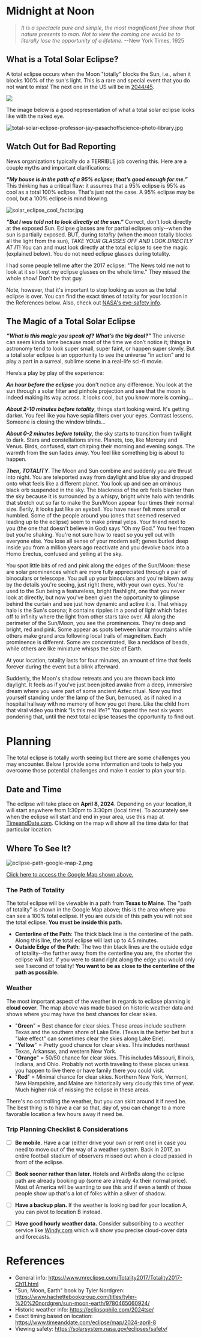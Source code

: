 
# Midnight at Noon
> _It is a spectacle pure and simple, the most magnificent free show that nature presents to man. Not to view the coming one would be to literally lose the opportunity of a lifetime._ --New York Times, 1925
## What is a Total Solar Eclipse?
A total eclipse occurs when the Moon "totally" blocks the Sun, i.e., when it blocks 100% of the sun's light. This is a rare and special event that you do not want to miss!
The next one in the US will be in [2044/45](https://www.timeanddate.com/eclipse/list.html?starty=2040).

![](./_assets/eclipse-diagram.jpg)

The image below is a good representation of what a total solar eclipse looks like with the naked eye.

![total-solar-eclipse-professor-jay-pasachoffscience-photo-library.jpg](./_assets/total-solar-eclipse-professor-jay-pasachoffscience-photo-library.jpg)

## Watch Out for Bad Reporting

News organizations typically do a TERRIBLE job covering this. Here are a couple myths and important clarifications:

***“My house is in the path of a 95% eclipse; that’s good enough for me.”***
This thinking has a critical flaw: it assumes that a 95% eclipse is 95% as cool as a total 100% eclipse. That's just not the case. A 95% eclipse may be cool, but a 100% eclipse is mind blowing.

![solar_eclipse_cool_factor.jpg](./_assets/solar_eclipse_cool_factor.jpg)

***“But I was told not to look directly at the sun.”***
Correct, don't look directly at the exposed Sun. Eclipse glasses are for partial eclipses only--when the sun is partially exposed. BUT, during *totality* (when the moon totally blocks all the light from the sun), *TAKE YOUR GLASSES OFF AND LOOK DIRECTLY AT IT*! You can and must look directly at the total eclipse to see the magic (explained below). You do not need eclipse glasses during totality.

I had some people tell me after the 2017 eclipse: "The News told me not to look at it so I kept my eclipse glasses on the whole time." They missed the whole show! Don't be that guy.

Note, however, that it's important to stop looking as soon as the total eclipse is over. You can find the exact times of totality for your location in the References below. Also, check out [NASA's eye-safety info](https://solarsystem.nasa.gov/eclipses/safety/).


## The Magic of a Total Solar Eclipse
***“What is this magic you speak of? What’s the big deal?”***
The universe can seem kinda lame because most of the time we don’t notice it; things in astronomy tend to look super small, super faint, or happen super slowly.  But a total solar eclipse is an opportunity to see the universe “in action" and to play a part in a surreal, sublime scene in a real-life sci-fi movie.

Here’s a play by play of the experience:

***An hour before the eclipse*** you don't notice any difference. You look at the sun through a solar filter and pinhole projection and see that the moon is indeed making its way across. It looks cool, but you know more is coming...

***About 2-10 minutes before totality***, things start looking weird. It's getting darker. You feel like you have sepia filters over your eyes. Contrast lessens. Someone is closing the window blinds...

***About 0-2 minutes before totality***, the sky starts to transition from twilight to dark. Stars and constellations shine. Planets, too, like Mercury and Venus. Birds, confused, start chirping their morning and evening songs. The warmth from the sun fades away. You feel like something big is about to happen.

***Then, TOTALITY***. The Moon and Sun combine and suddenly you are thrust into night. You are teleported away from daylight and blue sky and dropped onto what feels like a different planet. You look up and see an ominous black orb suspended in the sky. The blackness of the orb feels blacker than the sky because it is surrounded by a whispy, bright white halo with tendrils that stretch out so far to make the Sun/Moon appear four times their normal size. Eerily, it looks just like an eyeball. You have never felt more small or humbled. Some of the people around you (ones that seemed reserved leading up to the eclipse) seem to make primal yelps. Your friend next to you (the one that doesn't believe in God) says "Oh my God." You feel frozen but you're shaking. You're not sure how to react so you yell out with everyone else. You lose all sense of your modern self; genes buried deep inside you from a million years ago reactivate and you devolve back into a Homo Erectus, confused and yelling at the sky.

You spot little bits of red and pink along the edges of the Sun/Moon: these are solar prominences which are more fully appreciated through a pair of binoculars or telescope. You pull up your binoculars and you're blown away by the details you're seeing, just right there, with your own eyes. You're used to the Sun being a featureless, bright flashlight, one that you never look at directly, but now you've been given the opportunity to glimpse behind the curtain and see just how dynamic and active it is. That whispy halo is the Sun's corona; it contains ripples in a pond of light which fades off to infinity where the light from other stars take over. All along the perimeter of the Sun/Moon, you see the prominences. They're deep and bright, red and pink. Some appear as spots between lunar mountains while others make grand arcs following local trails of magnetism. Each prominence is different. Some are concentrated, like a necklace of beads, while others are like miniature whisps the size of Earth.

At your location, totality lasts for four minutes, an amount of time that feels forever during the event but a blink afterward.

Suddenly, the Moon's shadow retreats and you are thrown back into daylight. It feels as if you've just been jolted awake from a deep, immersive dream where you were part of some ancient Aztec ritual. Now you find yourself standing under the lamp of the Sun, bemused, as if naked in a hospital hallway with no memory of how you got there. Like the child from that viral video you think "Is this real life?" You spend the next six years pondering that, until the next total eclipse teases the opportunity to find out.

# Planning
The total eclipse is totally worth seeing but there are some challenges you may encounter. Below I provide some information and tools to help you overcome those potential challenges and make it easier to plan your trip.

## Date and Time
The eclipse will take place on **April 8, 2024**. Depending on your location, it will start anywhere from 1:30pm to 3:30pm (local time). To accurately see when the eclipse will start and end in your area, use this map at [TimeandDate.com](https://www.timeanddate.com/eclipse/map/2024-april-8). Clicking on the map will show all the time data for that particular location.

## Where To See It?

![eclipse-path-google-map-2.png](./_assets/eclipse-path-google-map-2.png)

[Click here to access the Google Map shown above.](https://www.google.com/maps/d/u/0/edit?mid=1CrZe36J2R3DhytDIHm_NAVMw6dC-qf8&usp=sharing)

### The Path of Totality
The total eclipse will be viewable in a path from **Texas to Maine**. The "path of totality" is shown in the Google Map above; this is the area where you can see a 100% total eclipse. If you are outside of this path you will not see the total eclipse. **You must be inside this path.**

- **Centerline of the Path**: The thick black line is the centerline of the path. Along this line, the total eclipse will last up to 4.5 minutes.
- **Outside Edge of the Path**: The two thin black lines are the outside edge of totality--the further away from the centerline you are, the shorter the eclipse will last. If you were to stand right along the edge you would only see 1 second of totality! **You want to be as close to the centerline of the path as possible.**

### Weather
The most important aspect of the weather in regards to eclipse planning is **cloud cover**. The map above was made based on historic weather data and shows where you may have the best chances for clear skies.

- "**Green**" = Best chance for clear skies. These areas include southern Texas and the southern shore of Lake Erie. (Texas is the better bet but a "lake effect" can sometimes clear the skies along Lake Erie).
- "**Yellow**" = Pretty good chance for clear skies. This includes northeast Texas, Arkansas, and western New York.
- "**Orange**" = 50/50 chance for clear skies. This includes Missouri, Illinois, Indiana, and Ohio. Probably not worth traveling to these places unless you happen to live there or have family there you could visit.
- "**Red**" = Minimal chance for clear skies. Northern New York, Vermont, New Hampshire, and Maine are historically very cloudy this time of year. Much higher risk of missing the eclipse in these areas.

There's no controlling the weather, but you can skirt around it if need be. The best thing is to have a car so that, day of, you can change to a more favorable location a few hours away if need be.

### Trip Planning Checklist & Considerations
- [ ] **Be mobile.** Have a car (either drive your own or rent one) in case you need to move out of the way of a weather system. Back in 2017, an entire football stadium of observers missed out when a cloud passed in front of the eclipse.
- [ ] **Book sooner rather than later.** Hotels and AirBnBs along the eclipse path are already booking up (some are already 4x their normal price). Most of America will be wanting to see this and if even a tenth of those people show up that's a lot of folks within a sliver of shadow.
- [ ] **Have a backup plan.** If the weather is looking bad for your location A, you can pivot to location B instead.
- [ ] **Have good hourly weather data.** Consider subscribing to a weather service like [Windy.com](www.windy.com) which will show you precise cloud-cover data and forecasts.


# References
- General info: https://www.mreclipse.com/Totality2017/Totality2017-Ch11.html
- "Sun, Moon, Earth" book by Tyler Nordgren: https://www.hachettebookgroup.com/titles/tyler-%20%20nordgren/sun-moon-earth/9780465060924/
- Historic weather info: https://eclipsophile.com/2024tse/
- Exact timing based on location: https://www.timeanddate.com/eclipse/map/2024-april-8
- Viewing safety: https://solarsystem.nasa.gov/eclipses/safety/


